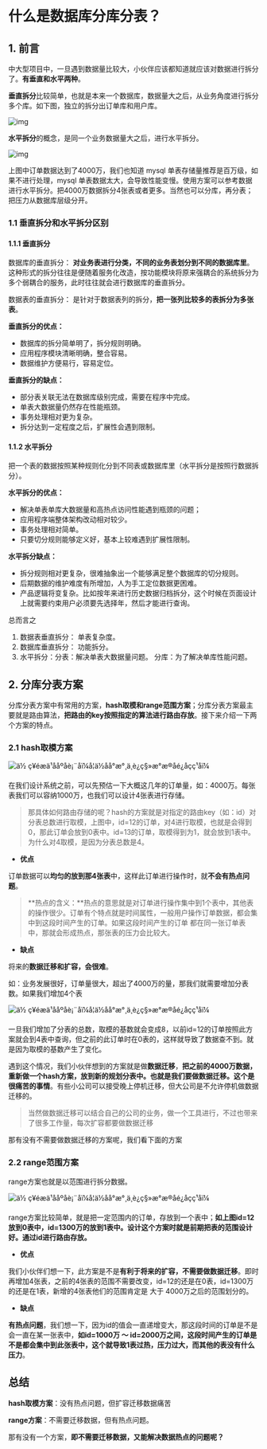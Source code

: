 # 什么是数据库分库分表？

## 1. 前言

中大型项目中，一旦遇到数据量比较大，小伙伴应该都知道就应该对数据进行拆分了。**有垂直和水平两种**。

**垂直拆分**比较简单，也就是本来一个数据库，数据量大之后，从业务角度进行拆分多个库。如下图，独立的拆分出订单库和用户库。

![img](assets/640.webp)

**水平拆分**的概念，是同一个业务数据量大之后，进行水平拆分。

![img](assets/640-1565752827999.webp)

上图中订单数据达到了4000万，我们也知道 mysql 单表存储量推荐是百万级，如果不进行处理，mysql 单表数据太大，会导致性能变慢。使用方案可以参考数据进行水平拆分。把4000万数据拆分4张表或者更多。当然也可以分库，再分表；把压力从数据库层级分开。

### 1.1 垂直拆分和水平拆分区别

#### 1.1.1 垂直拆分

数据库的垂直拆分： **对业务表进行分类，不同的业务表划分到不同的数据库里**。这种形式的拆分往往是便随着服务化改造，按功能模块将原来强耦合的系统拆分为多个弱耦合的服务，此时往往就会进行数据库的垂直拆分。

数据表的垂直拆分： 是针对于数据表列的拆分，**把一张列比较多的表拆分为多张表**。

**垂直拆分的优点：**

- 数据库的拆分简单明了，拆分规则明确。
- 应用程序模块清晰明确，整合容易。
- 数据维护方便易行，容易定位。

**垂直拆分的缺点：**

- 部分表关联无法在数据库级别完成，需要在程序中完成。
- 单表大数据量仍然存在性能瓶颈。
- 事务处理相对更为复杂。
- 拆分达到一定程度之后，扩展性会遇到限制。

#### 1.1.2 水平拆分

把一个表的数据按照某种规则化分到不同表或数据库里（水平拆分是按照行数据拆分）。

**水平拆分的优点：**

- 解决单表单库大数据量和高热点访问性能遇到瓶颈的问题；
- 应用程序端整体架构改动相对较少。
- 事务处理相对简单。
- 只要切分规则能够定义好，基本上较难遇到扩展性限制。

**水平拆分缺点：**

- 拆分规则相对更复杂，很难抽象出一个能够满足整个数据库的切分规则。
- 后期数据的维护难度有所增加，人为手工定位数据更困难。
- 产品逻辑将变复杂。比如按年来进行历史数据归档拆分，这个时候在页面设计上就需要约束用户必须要先选择年，然后才能进行查询。

总而言之

1. 数据表垂直拆分： 单表复杂度。
2. 数据库垂直拆分： 功能拆分。
3. 水平拆分：分表：解决单表大数据量问题。 分库：为了解决单库性能问题。



## 2. 分库分表方案

分库分表方案中有常用的方案，**hash取模和range范围方案**；分库分表方案最主要就是路由算法，**把路由的key按照指定的算法进行路由存放**。接下来介绍一下两个方案的特点。

### 2.1 hash取模方案

![ä½ ç¥éæä¹ååºåè¡¨åï¼å¦ä½åå°æ°¸ä¸è¿ç§»æ°æ®åé¿åç­ç¹åï¼](assets/973bc3f1402d468f8c8433c4c04bcbe2.jfif)

在我们设计系统之前，可以先预估一下大概这几年的订单量，如：4000万。每张表我们可以容纳1000万，也我们可以设计4张表进行存储。

> 那具体如何路由存储的呢？hash的方案就是对指定的路由key（如：id）对分表总数进行取模，上图中，id=12的订单，对4进行取模，也就是会得到0，那此订单会放到0表中。id=13的订单，取模得到为1，就会放到1表中。为什么对4取模，是因为分表总数是4。

+ **优点**

订单数据可以**均匀的放到那4张表**中，这样此订单进行操作时，就**不会有热点问题**。

> **热点的含义：**热点的意思就是对订单进行操作集中到1个表中，其他表的操作很少。订单有个特点就是时间属性，一般用户操作订单数据，都会集中到这段时间产生的订单。如果这段时间产生的订单 都在同一张订单表中，那就会形成热点，那张表的压力会比较大。

+ **缺点**

将来的**数据迁移和扩容，会很难**。

如：业务发展很好，订单量很大，超出了4000万的量，那我们就需要增加分表数。如果我们增加4个表

![ä½ ç¥éæä¹ååºåè¡¨åï¼å¦ä½åå°æ°¸ä¸è¿ç§»æ°æ®åé¿åç­ç¹åï¼](assets/45475c823e514e2791df1454388b4184.jfif)

一旦我们增加了分表的总数，取模的基数就会变成8，以前id=12的订单按照此方案就会到4表中查询，但之前的此订单时在0表的，这样就导致了数据查不到。就是因为取模的基数产生了变化。

遇到这个情况，我们小伙伴想到的方案就是做**数据迁移**，**把之前的4000万数据，重新做一个hash方案，放到新的规划分表中。也就是我们要做数据迁移。这个是很痛苦的事情**。有些小公司可以接受晚上停机迁移，但大公司是不允许停机做数据迁移的。

> 当然做数据迁移可以结合自己的公司的业务，做一个工具进行，不过也带来了很多工作量，每次扩容都要做数据迁移

那有没有不需要做数据迁移的方案呢，我们看下面的方案



###  2.2 range范围方案

range方案也就是以范围进行拆分数据。

![ä½ ç¥éæä¹ååºåè¡¨åï¼å¦ä½åå°æ°¸ä¸è¿ç§»æ°æ®åé¿åç­ç¹åï¼](assets/53e33e687e6c460389ca18ca24537900.jfif)

range方案比较简单，就是把一定范围内的订单，存放到一个表中；**如上图id=12放到0表中，id=1300万的放到1表中。设计这个方案时就是前期把表的范围设计好。通过id进行路由存放。**

- **优点**

我们小伙伴们想一下，此方案是不是**有利于将来的扩容，不需要做数据迁移**。即时再增加4张表，之前的4张表的范围不需要改变，id=12的还是在0表，id=1300万的还是在1表，新增的4张表他们的范围肯定是 大于 4000万之后的范围划分的。

- **缺点**

**有热点问题**，我们想一下，因为id的值会一直递增变大，那这段时间的订单是不是会一直在某一张表中，**如id=1000万 ～ id=2000万之间，这段时间产生的订单是不是都会集中到此张表中，这个就导致1表过热，压力过大，而其他的表没有什么压力**。



## 总结

**hash取模方案**：没有热点问题，但扩容迁移数据痛苦

**range方案**：不需要迁移数据，但有热点问题。

那有没有一个方案，**即不需要迁移数据，又能解决数据热点的问题呢？**

